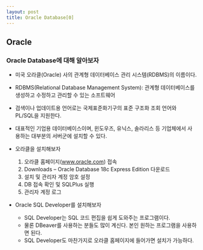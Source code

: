```yaml
---
layout: post
title: Oracle Database[0]
---
```


## Oracle
### Oracle Database에 대해 알아보자


- 미국 오라클(Oracle) 사의 관계형 데이터베이스 관리 시스템(RDBMS)의 이름이다.
- RDBMS(Relational Database Management System): 관계형 데이터베이스를 생성하고 수정하고 관리할 수 있는 소프트웨어
- 검색이나 업데이트용 언어로는 국제표준화기구의 표준 구조화 조회 언어와 PL/SQL을 지원한다.
- 대표적인 기업용 데이터베이스이며, 윈도우즈, 유닉스, 솔라리스 등 기업체에서 사용하는 대부분의 서버군에 설치할 수 있다.


- 오라클을 설치해보자
    1. 오라클 홈페이지(www.oracle.com) 접속
    2. Downloads – Oracle Database 18c Express Edition 다운로드
    3. 설치 및 관리자 계정 암호 설정
    4. DB 접속 확인 및 SQLPlus 실행
    5. 관리자 계정 로그
- Oracle SQL Developer를 설치해보자
    - SQL Developer는 SQL 코드 편집을 쉽게 도와주는 프로그램이다.
    - 물론 DBeaver를 사용하는 분들도 많이 계신다. 본인 원하는 프로그램을 사용하면 된다.
    - SQL Developer도 마찬가지로 오라클 홈페이지에 들어가면 설치가 가능하다.
